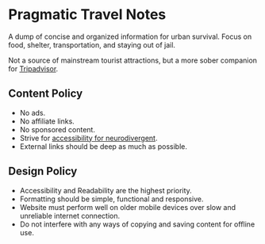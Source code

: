 # Pragmatic Travel Notes

A dump of concise and organized information for urban survival. Focus on food, shelter, transportation, and staying out of jail. 

Not a source of mainstream tourist attractions, but a more sober companion for [Tripadvisor](https://www.tripadvisor.com/).

## Content Policy
- No ads.
- No affiliate links.
- No sponsored content.
- Strive for [accessibility for neurodivergent](https://www.wypartnership.co.uk/application/files/3716/4735/6437/making-information-accessible-for-neurodivergent-people-final-v2-20.04.21.pdf).
- External links should be deep as much as possible.

## Design Policy
- Accessibility and Readability are the highest priority.
- Formatting should be simple, functional and responsive.
- Website must perform well on older mobile devices over slow and unreliable internet connection.
- Do not interfere with any ways of copying and saving content for offline use.
